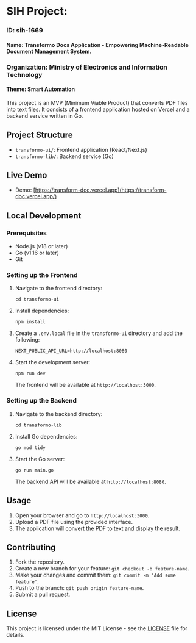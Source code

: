 # SIH Project: 

### ID: sih-1669
#### Name: Transformo Docs Application - Empowering Machine-Readable Document Management System.
### Organization: Ministry of Electronics and Information Technology
#### Theme: Smart Automation

This project is an MVP (Minimum Viable Product)  that converts PDF files into text files. It consists of a frontend application hosted on Vercel and a backend service written in Go.

## Project Structure

- `transformo-ui/`: Frontend application (React/Next.js)
- `transformo-lib/`: Backend service (Go)

## Live Demo

- Demo: [https://transform-doc.vercel.app](https://transform-doc.vercel.app/)


## Local Development

### Prerequisites

- Node.js (v18 or later)
- Go (v1.16 or later)
- Git

### Setting up the Frontend

1. Navigate to the frontend directory:
   ```
   cd transformo-ui
   ```

2. Install dependencies:
   ```
   npm install
   ```

3. Create a `.env.local` file in the `transformo-ui` directory and add the following:
   ```
   NEXT_PUBLIC_API_URL=http://localhost:8080
   ```

4. Start the development server:
   ```
   npm run dev
   ```

   The frontend will be available at `http://localhost:3000`.

### Setting up the Backend

1. Navigate to the backend directory:
   ```
   cd transformo-lib
   ```

2. Install Go dependencies:
   ```
   go mod tidy
   ```

3. Start the Go server:
   ```
   go run main.go
   ```

   The backend API will be available at `http://localhost:8080`.

## Usage

1. Open your browser and go to `http://localhost:3000`.
2. Upload a PDF file using the provided interface.
3. The application will convert the PDF to text and display the result.

## Contributing

1. Fork the repository.
2. Create a new branch for your feature: `git checkout -b feature-name`.
3. Make your changes and commit them: `git commit -m 'Add some feature'`.
4. Push to the branch: `git push origin feature-name`.
5. Submit a pull request.

## License

This project is licensed under the MIT License - see the [LICENSE](https://github.com/Adarsh-jaiss/sih-1669/blob/main/LICENSE) file for details.
